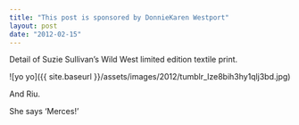 ```yaml
---
title: "This post is sponsored by DonnieKaren Westport"
layout: post
date: "2012-02-15"
---
```


Detail of Suzie Sullivan’s Wild West limited edition textile print.

![yo yo]({{ site.baseurl }}/assets/images/2012/tumblr_lze8bih3hy1qlj3bd.jpg)

And Riu.

She says ‘Merces!’

